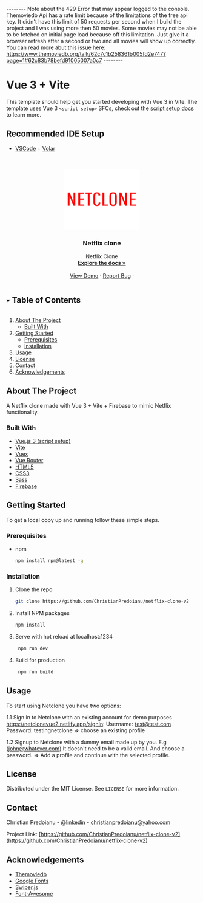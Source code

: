 -------- Note about the 429 Error that may appear logged to the console. Themoviedb Api has a rate limit because of the limitations of the free api key. It didn't have this limit of 50 requests per second when I build the project and I was using more then 50 movies. Some movies may not be able to be fetched on initial page load because off this limitation. Just give it a browser refresh after a second or two and all movies will show up correctly. You can read more abut this issue here: https://www.themoviedb.org/talk/62c7c1b258361b005fd2e747?page=1#62c83b78befd91005007a0c7 --------


# Vue 3 + Vite 

This template should help get you started developing with Vue 3 in Vite. The template uses Vue 3 `<script setup>` SFCs, check out the [script setup docs](https://v3.vuejs.org/api/sfc-script-setup.html#sfc-script-setup) to learn more.

## Recommended IDE Setup

- [VSCode](https://code.visualstudio.com/) + [Volar](https://marketplace.visualstudio.com/items?itemName=johnsoncodehk.volar) 
 
 
 <!-- PROJECT LOGO -->   
<br />
<p align="center">
  <a href="https://github.com/ChristianPredoianu/netflix-clone-v2">
    <img src="src/assets/images/netclone.png" alt="Logo" width="200" height="160">
  </a> 

  <h3 align="center">Netflix clone</h3>
   
  <p align="center">
   Netflix Clone
    <br />
    <a href="https://github.com/ChristianPredoianu/netflix-clone-v2"><strong>Explore the docs »</strong></a>
    <br />
    <br />
    <a href="https://netclonevue2.netlify.app/">View Demo</a>
    ·
    <a href="https://github.com/ChristianPredoianu/netflix-clone-v2/issues">Report Bug</a>
    ·  
   
  </p>
</p>

 

<!-- TABLE OF CONTENTS -->
<details open="open">
  <summary><h2 style="display: inline-block">Table of Contents</h2></summary>
  <ol>
    <li>
      <a href="#about-the-project">About The Project</a>
      <ul>
        <li><a href="#built-with">Built With</a></li>
      </ul>
    </li>
    <li>
      <a href="#getting-started">Getting Started</a>
      <ul>
        <li><a href="#prerequisites">Prerequisites</a></li>
        <li><a href="#installation">Installation</a></li>
      </ul>
    </li>
    <li><a href="#usage">Usage</a></li>
    <li><a href="#license">License</a></li>
    <li><a href="#contact">Contact</a></li>
    <li><a href="#acknowledgements">Acknowledgements</a></li>
  </ol>
</details>



<!-- ABOUT THE PROJECT -->
## About The Project

A Netflix clone made with Vue 3 + Vite + Firebase to mimic Netflix functionality.

### Built With

* [Vue.js 3 (script setup)](https://vuejs.org/)
* [Vite](https://vitejs.dev/)
* [Vuex](https://vuex.vuejs.org/)
* [Vue Router](https://router.vuejs.org/)
* [HTML5](https://developer.mozilla.org/en-US/docs/Glossary/HTML5)
* [CSS3](https://developer.mozilla.org/en-US/docs/Web/CSS)
* [Sass](https://sass-lang.com/)
* [Firebase](https://firebase.google.com/)


<!-- GETTING STARTED -->
## Getting Started

To get a local copy up and running follow these simple steps.

### Prerequisites

* npm
  ```sh
  npm install npm@latest -g
  ```

### Installation

1. Clone the repo
   ```sh
   git clone https://github.com/ChristianPredoianu/netflix-clone-v2
   ```
2. Install NPM packages
   ```sh
   npm install
   ``` 
3. Serve with hot reload at localhost:1234
   ```sh
    npm run dev
   ``` 
5. Build for production 
   ```sh
    npm run build
   
   ```

   

   
   
   
   
   
<!-- USAGE EXAMPLES -->
## Usage



To start using Netclone you have two options:

1.1 Sign in to Netclone with an existing account for demo purposes https://netclonevue2.netlify.app/signIn:
Username: test@test.com
Password: testingnetclone => choose an existing profile

1.2 Signup to Netclone with a dummy email made up by you. E.g (john@whatever.com) It doesn't need to be a valid email. And choose a password. => Add a profile and continue with the selected profile.

 


<!-- LICENSE -->
## License

Distributed under the MIT License. See `LICENSE` for more information.


<!-- CONTACT -->
## Contact

Christian Predoianu - [@linkedin](https://se.linkedin.com/in/christian-predoianu-369218157) - christianpredoianu@yahoo.com

Project Link: [https://github.com/ChristianPredoianu/netflix-clone-v2](https://github.com/ChristianPredoianu/netflix-clone-v2)



<!-- ACKNOWLEDGEMENTS --> 
## Acknowledgements
* [Themoviedb](https://www.themoviedb.org/)
* [Google Fonts](https://fonts.google.com/)
* [Swiper.js](https://swiperjs.com/)
* [Font-Awesome](https://fontawesome.com/)



<!-- MARKDOWN LINKS & IMAGES -->
<!-- https://www.markdownguide.org/basic-syntax/#reference-style-links -->
[contributors-shield]: https://img.shields.io/github/contributors/github_username/repo.svg?style=for-the-badge
[contributors-url]: https://github.com/github_username/repo/graphs/contributors
[forks-shield]: https://img.shields.io/github/forks/github_username/repo.svg?style=for-the-badge
[forks-url]: https://github.com/github_username/repo/network/members
[stars-shield]: https://img.shields.io/github/stars/github_username/repo.svg?style=for-the-badge
[stars-url]: https://github.com/github_username/repo/stargazers
[issues-shield]: https://img.shields.io/github/issues/github_username/repo.svg?style=for-the-badge
[issues-url]: https://github.com/github_username/repo/issues
[license-shield]: https://img.shields.io/github/license/github_username/repo.svg?style=for-the-badge 
[license-url]: https://github.com/github_username/repo/blob/master/LICENSE.txt 
[linkedin-shield]: https://img.shields.io/badge/-LinkedIn-black.svg?style=for-the-badge&logo=linkedin&colorB=555
[linkedin-url]: https://linkedin.com/in/github_username    
 
 
 

